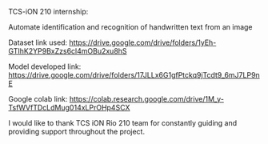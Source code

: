 TCS-iON 210 internship:

Automate identification and recognition of handwritten text from an image

Dataset link used: https://drive.google.com/drive/folders/1yEh-GTIhK2YP9BxZzs6cl4mOBu2xu8hS

Model developed link: https://drive.google.com/drive/folders/17JLLx6G1gfPtckq9jTcdt9_6mJ7LP9nE

Google colab link: https://colab.research.google.com/drive/1M_y-TsfWVfTDcLdMug014xLPrOHp4SCX

I would like to thank TCS iON Rio 210 team for constantly guiding and providing support throughout the project.
